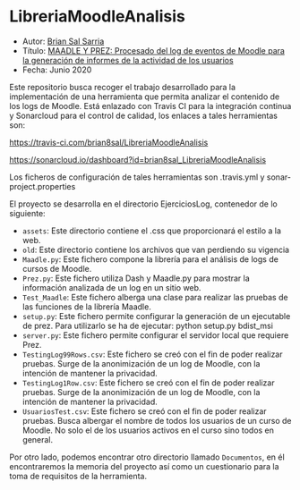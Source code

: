 # LibreriaMoodleAnalisis

- Autor: [Brian Sal Sarria](https://www.linkedin.com/in/brian-sal-sarria-3235a71a1/)
- Título: [MAADLE Y PREZ: Procesado del log de eventos de Moodle para la generación de informes de la actividad de los usuarios](https://repositorio.unican.es/xmlui/handle/10902/20930)
- Fecha: Junio 2020


Este repositorio busca recoger el trabajo desarrollado para la implementación de una herramienta que permita analizar el contenido de los logs de Moodle. Está enlazado con Travis CI para la integración continua y Sonarcloud para el control de calidad, los enlaces a tales herramientas son:

https://travis-ci.com/brian8sal/LibreriaMoodleAnalisis

https://sonarcloud.io/dashboard?id=brian8sal_LibreriaMoodleAnalisis

Los ficheros de configuración de tales herramientas son .travis.yml y sonar-project.properties

El proyecto se desarrolla en el directorio EjerciciosLog, contenedor de lo siguiente:

- `assets`: Este directorio contiene el .css que proporcionará el estilo a la web.
- `old`: Este directorio contiene los archivos que van perdiendo su vigencia
- `Maadle.py`: Este fichero compone la librería para el análisis de logs de cursos de Moodle.
- `Prez.py`: Este fichero utiliza Dash y Maadle.py para mostrar la información analizada de un log en un sitio web.
- `Test_Maadle`: Este fichero alberga una clase para realizar las pruebas de las funciones de la librería Maadle.
- `setup.py`: Este fichero permite configurar la generación de un ejecutable de prez. Para utilizarlo se ha de ejecutar: python setup.py bdist_msi
- `server.py`: Este fichero permite configurar el servidor local que requiere Prez.
- `TestingLog99Rows.csv`: Este fichero se creó con el fin de poder realizar pruebas. Surge de la anonimización de un log de Moodle, con la intención de mantener la privacidad.
- `TestingLog1Row.csv`: Este fichero se creó con el fin de poder realizar pruebas. Surge de la anonimización de un log de Moodle, con la intención de mantener la privacidad.
- `UsuariosTest.csv`: Este fichero se creó con el fin de poder realizar pruebas. Busca albergar el nombre de todos los usuarios de un curso de Moodle. No solo el de los usuarios activos en el curso sino todos en general.

Por otro lado, podemos encontrar otro directorio llamado `Documentos`, en él encontraremos la memoria del proyecto así como un cuestionario para la toma de requisitos de la herramienta.
